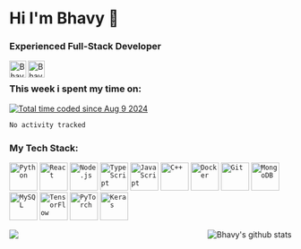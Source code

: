 # Hi I'm Bhavy 👋  
### Experienced Full-Stack Developer

 
<a href="https://www.linkedin.com/in/bhavy2908/">
  <img align="left" alt="Bhavy's Linkdein" width="30px" src="https://cdn.jsdelivr.net/npm/simple-icons@v3/icons/linkedin.svg" />
</a>
<a href="https://www.instagram.com/bh4vy/?hl=en">
  <img align="left" alt="Bhavy's Instagram" width="30px" src="https://cdn.jsdelivr.net/npm/simple-icons@v3/icons/instagram.svg" />
</a>

</br>

### This week i spent my time on:

<a href="https://wakatime.com/@ea9de753-9ec4-4230-b71f-572288e716bd"><img src="https://wakatime.com/badge/user/ea9de753-9ec4-4230-b71f-572288e716bd.svg" alt="Total time coded since Aug 9 2024" /></a>


<!--START_SECTION:waka-->

```txt
No activity tracked
```

<!--END_SECTION:waka-->



### My Tech Stack:  

<code><img height="50" src="https://cdn.jsdelivr.net/npm/simple-icons@v3/icons/python.svg" alt="Python"></code>
<code><img height="50" src="https://cdn.jsdelivr.net/npm/simple-icons@v3/icons/react.svg" alt="React"></code>
<code><img height="50" src="https://cdn.jsdelivr.net/npm/simple-icons@v3/icons/node-dot-js.svg" alt="Node.js"></code>
<code><img height="50" src="https://cdn.jsdelivr.net/npm/simple-icons@v3/icons/typescript.svg" alt="TypeScript"></code>
<code><img height="50" src="https://cdn.jsdelivr.net/npm/simple-icons@v3/icons/javascript.svg" alt="JavaScript"></code>
<code><img height="50" src="https://cdn.jsdelivr.net/npm/simple-icons@v3/icons/cplusplus.svg" alt="C++"></code>
<code><img height="50" src="https://cdn.jsdelivr.net/npm/simple-icons@v3/icons/docker.svg" alt="Docker"></code>
<code><img height="50" src="https://cdn.jsdelivr.net/npm/simple-icons@v3/icons/git.svg" alt="Git"></code>
<code><img height="50" src="https://cdn.jsdelivr.net/npm/simple-icons@v3/icons/mongodb.svg" alt="MongoDB"></code>
<code><img height="50" src="https://cdn.jsdelivr.net/npm/simple-icons@v3/icons/mysql.svg" alt="MySQL"></code>
<code><img height="50" src="https://cdn.jsdelivr.net/npm/simple-icons@v3/icons/tensorflow.svg" alt="TensorFlow"></code>
<code><img height="50" src="https://cdn.jsdelivr.net/npm/simple-icons@v3/icons/pytorch.svg" alt="PyTorch"></code>
<code><img height="50" src="https://cdn.jsdelivr.net/npm/simple-icons@v3/icons/keras.svg" alt="Keras"></code>








<a href="https://github.com/bhavy2908">
 <img align="right" src="https://github-readme-stats.vercel.app/api?username=bhavy2908&show_icons=true&theme=gotham&hide_border=true" alt="Bhavy's github stats"/>
</a>


<a href="https://github.com/bhavy2908">
  <img align="center" src="https://github-readme-stats.vercel.app/api/top-langs/?username=bhavy2908&theme=gotham&hide_border=true" />
</a>

<div>
</div>

<div align="center">

</div>
